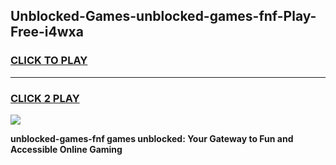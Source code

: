 
## Unblocked-Games-unblocked-games-fnf-Play-Free-i4wxa
<h3>
<a href="https://premium76.site?title=unblocked-games-fnf&ref=19M">CLICK TO PLAY</a></h3>
<hr>

<h3>
<a href="https://premium76.site?title=unblocked-games-fnf&ref=19M">CLICK 2 PLAY</a>
  
</h3>

<a href="https://premium76.site?title=unblocked-games-fnf&ref=19M"><img src="https://clearcache.store/games.png"></a>


**unblocked-games-fnf games unblocked: Your Gateway to Fun and Accessible Online Gaming**
